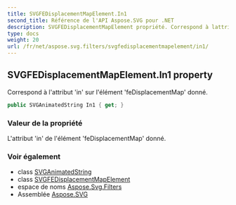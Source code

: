 ```yaml
---
title: SVGFEDisplacementMapElement.In1
second_title: Référence de l'API Aspose.SVG pour .NET
description: SVGFEDisplacementMapElement propriété. Correspond à lattribut in sur lélément feDisplacementMap donné.
type: docs
weight: 20
url: /fr/net/aspose.svg.filters/svgfedisplacementmapelement/in1/
---
```

## SVGFEDisplacementMapElement.In1 property

Correspond à l'attribut 'in' sur l'élément 'feDisplacementMap' donné.

```csharp
public SVGAnimatedString In1 { get; }
```

### Valeur de la propriété

L'attribut 'in' de l'élément 'feDisplacementMap' donné.

### Voir également

* class [SVGAnimatedString](../../../aspose.svg.datatypes/svganimatedstring/)
* class [SVGFEDisplacementMapElement](../)
* espace de noms [Aspose.Svg.Filters](../../svgfedisplacementmapelement/)
* Assemblée [Aspose.SVG](../../../)


